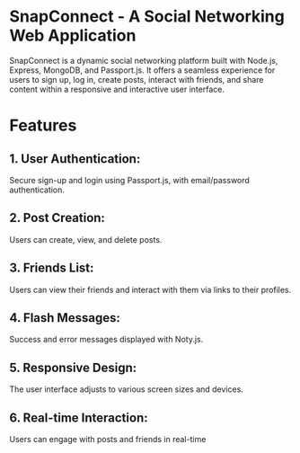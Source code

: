 # SnapConnect - A Social Networking Web Application
SnapConnect is a dynamic social networking platform built with Node.js, Express, MongoDB, and Passport.js. It offers a seamless experience for users to sign up, log in, create posts, interact with friends, and share content within a responsive and interactive user interface.
# Features
## 1. User Authentication:
Secure sign-up and login using Passport.js, with email/password authentication.
## 2. Post Creation:
Users can create, view, and delete posts.
## 3. Friends List:
Users can view their friends and interact with them via links to their profiles.
## 4. Flash Messages:
Success and error messages displayed with Noty.js.
## 5. Responsive Design:
The user interface adjusts to various screen sizes and devices.
## 6. Real-time Interaction:
Users can engage with posts and friends in real-time
